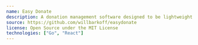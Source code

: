 ```yaml
---
name: Easy Donate
description: A donation management software designed to be lightweight and powerful for small foundations
source: https://github.com/willbarkoff/easydonate
license: Open Source under the MIT License
technologies: ["Go", "React"]
---
```

